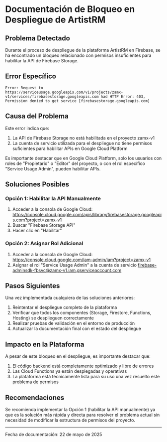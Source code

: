 # Documentación de Bloqueo en Despliegue de ArtistRM

## Problema Detectado

Durante el proceso de despliegue de la plataforma ArtistRM en Firebase, se ha encontrado un bloqueo relacionado con permisos insuficientes para habilitar la API de Firebase Storage.

## Error Específico

```
Error: Request to https://serviceusage.googleapis.com/v1/projects/zamx-v1/services/firebasestorage.googleapis.com had HTTP Error: 403, Permission denied to get service [firebasestorage.googleapis.com]
```

## Causa del Problema

Este error indica que:

1. La API de Firebase Storage no está habilitada en el proyecto zamx-v1
2. La cuenta de servicio utilizada para el despliegue no tiene permisos suficientes para habilitar APIs en Google Cloud Platform

Es importante destacar que en Google Cloud Platform, solo los usuarios con roles de "Propietario" o "Editor" del proyecto, o con el rol específico "Service Usage Admin", pueden habilitar APIs.

## Soluciones Posibles

### Opción 1: Habilitar la API Manualmente

1. Acceder a la consola de Google Cloud: https://console.cloud.google.com/apis/library/firebasestorage.googleapis.com?project=zamx-v1
2. Buscar "Firebase Storage API"
3. Hacer clic en "Habilitar"

### Opción 2: Asignar Rol Adicional

1. Acceder a la consola de Google Cloud: https://console.cloud.google.com/iam-admin/iam?project=zamx-v1
2. Asignar el rol "Service Usage Admin" a la cuenta de servicio firebase-adminsdk-fbsvc@zamx-v1.iam.gserviceaccount.com

## Pasos Siguientes

Una vez implementada cualquiera de las soluciones anteriores:

1. Reintentar el despliegue completo de la plataforma
2. Verificar que todos los componentes (Storage, Firestore, Functions, Hosting) se desplieguen correctamente
3. Realizar pruebas de validación en el entorno de producción
4. Actualizar la documentación final con el estado del despliegue

## Impacto en la Plataforma

A pesar de este bloqueo en el despliegue, es importante destacar que:

1. El código backend está completamente optimizado y libre de errores
2. Las Cloud Functions ya están desplegadas y operativas
3. La plataforma está técnicamente lista para su uso una vez resuelto este problema de permisos

## Recomendaciones

Se recomienda implementar la Opción 1 (habilitar la API manualmente) ya que es la solución más rápida y directa para resolver el problema actual sin necesidad de modificar la estructura de permisos del proyecto.

---

Fecha de documentación: 22 de mayo de 2025
